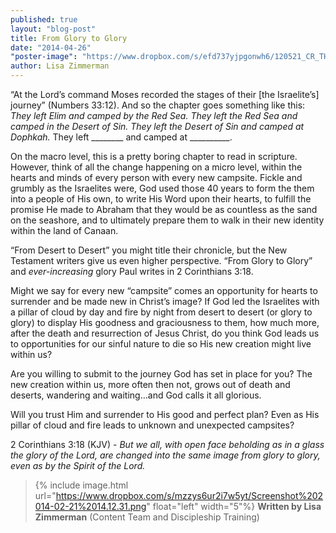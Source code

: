```yaml
---
published: true
layout: "blog-post"
title: From Glory to Glory
date: "2014-04-26"
"poster-image": "https://www.dropbox.com/s/efd737yjpgonwh6/120521_CR_THE_EXPERIENCE_0354.jpg"
author: Lisa Zimmerman
---
```


“At the Lord’s command Moses recorded the stages of their [the Israelite’s] journey” (Numbers 33:12).  And so the chapter goes something like this:
*They left Elim and camped by the Red Sea.  They left the Red Sea and camped in the Desert of Sin.  They left the Desert of Sin and camped at Dophkah.*
They left ________ and camped at __________.

On the macro level, this is a pretty boring chapter to read in scripture.   However, think of all the change happening on a micro level, within the hearts and minds of every person with every new campsite.  Fickle and grumbly as the Israelites were, God used those 40 years to form the them into a people of His own, to write His Word upon their hearts, to fulfill the promise He made to Abraham that they would be as countless as the sand on the seashore, and to ultimately prepare them to walk in their new identity within the land of Canaan.

“From Desert to Desert” you might title their chronicle, but the New Testament writers give us even higher perspective.  “From Glory to Glory” and *ever-increasing* glory Paul writes in 2 Corinthians 3:18.

Might we say for every new “campsite” comes an opportunity for hearts to surrender and be made new in Christ’s image?  If God led the Israelites with a pillar of cloud by day and fire by night from desert to desert (or glory to glory) to display His goodness and graciousness to them, how much more, after the death and resurrection of Jesus Christ, do you think God leads us to opportunities for our sinful nature to die so His new creation might live within us?

Are you willing to submit to the journey God has set in place for you?  The new creation within us, more often then not, grows out of death and deserts, wandering and waiting…and God calls it all glorious.  

Will you trust Him and surrender to His good and perfect plan?  Even as His pillar of cloud and fire leads to unknown and unexpected campsites?  

2 Corinthians 3:18 (KJV) - 
*But we all, with open face beholding as in a glass the glory of the Lord, are changed into the same image from glory to glory, even as by the Spirit of the Lord.*

>{% include image.html url="https://www.dropbox.com/s/mzzys6ur2i7w5yt/Screenshot%202014-02-21%2014.12.31.png" float="left" width="5"%} **Written by Lisa Zimmerman** (Content Team and Discipleship Training)